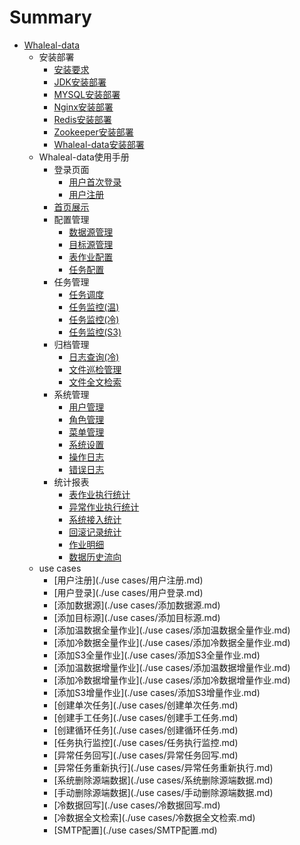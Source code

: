 # Summary

* [Whaleal-data](README.md)
  * 安装部署
    * [安装要求](./安装部署/安装要求.md)
    * [JDK安装部署](./安装部署/JDK安装部署.md)
    * [MYSQL安装部署](./安装部署/MYSQL安装部署.md)
    * [Nginx安装部署](./安装部署/Nginx安装部署.md)
    * [Redis安装部署](./安装部署/Redis安装部署.md)
    * [Zookeeper安装部署](./安装部署/Zookeeper安装部署.md)
    * [Whaleal-data安装部署](./安装部署/Whaleal-data安装部署.md)
  * Whaleal-data使用手册
    * 登录页面
      * [用户首次登录](./使用手册/登录页面/用户首次登录.md)
      * [用户注册](./使用手册/登录页面/用户注册.md)
    * [首页展示](./使用手册/首页展示/首页展示.md)
    * 配置管理
      * [数据源管理](./使用手册/配置管理/数据源管理.md)
      * [目标源管理](./使用手册/配置管理/目标源管理.md)
      * [表作业配置](./使用手册/配置管理/表作业配置.md)
      * [任务配置](./使用手册/配置管理/任务配置.md)
    * 任务管理
      * [任务调度](./使用手册/任务管理/任务调度.md)
      * [任务监控(温)](./使用手册/任务管理/温任务监控.md)
      * [任务监控(冷)](./使用手册/任务管理/冷任务监控.md)
      * [任务监控(S3)](./使用手册/任务管理/S3任务监控.md)
    * 归档管理
      * [日志查询(冷)](./使用手册/归档管理/冷任务日志查询.md)
      * [文件巡检管理](./使用手册/归档管理/文件巡检管理.md)
      * [文件全文检索](./使用手册/归档管理/文件全文检索.md)
    * 系统管理
      * [用户管理](./使用手册/系统管理/用户管理.md)
      * [角色管理](./使用手册/系统管理/角色管理.md)
      * [菜单管理](./使用手册/系统管理/菜单管理.md)
      * [系统设置](./使用手册/系统管理/系统设置.md)
      * [操作日志](./使用手册/系统管理/操作日志.md)
      * [错误日志](./使用手册/系统管理/错误日志.md)
    * 统计报表
      * [表作业执行统计](./使用手册/统计报表/表作业执行统计.md)
      * [异常作业执行统计](./使用手册/统计报表/异常作业执行统计.md)
      * [系统接入统计](./使用手册/统计报表/系统接入统计.md)
      * [回滚记录统计](./使用手册/统计报表/回滚记录统计.md)
      * [作业明细](./使用手册/统计报表/作业明细.md)
      * [数据历史流向](./使用手册/统计报表/数据历史流向.md)
  * use cases
    * [用户注册](./use cases/用户注册.md)
    * [用户登录](./use cases/用户登录.md)
    * [添加数据源](./use cases/添加数据源.md)
    * [添加目标源](./use cases/添加目标源.md)
    * [添加温数据全量作业](./use cases/添加温数据全量作业.md)
    * [添加冷数据全量作业](./use cases/添加冷数据全量作业.md)
    * [添加S3全量作业](./use cases/添加S3全量作业.md)
    * [添加温数据增量作业](./use cases/添加温数据增量作业.md)
    * [添加冷数据增量作业](./use cases/添加冷数据增量作业.md)
    * [添加S3增量作业](./use cases/添加S3增量作业.md)
    * [创建单次任务](./use cases/创建单次任务.md)
    * [创建手工任务](./use cases/创建手工任务.md)
    * [创建循环任务](./use cases/创建循环任务.md)
    * [任务执行监控](./use cases/任务执行监控.md)
    * [异常任务回写](./use cases/异常任务回写.md)
    * [异常任务重新执行](./use cases/异常任务重新执行.md)
    * [系统删除源端数据](./use cases/系统删除源端数据.md)
    * [手动删除源端数据](./use cases/手动删除源端数据.md)
    * [冷数据回写](./use cases/冷数据回写.md)
    * [冷数据全文检索](./use cases/冷数据全文检索.md)
    * [SMTP配置](./use cases/SMTP配置.md)
      
      
